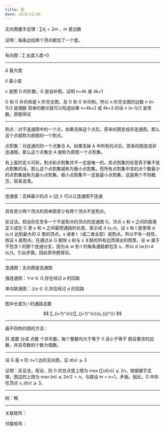 ```yaml
---
title: 图
date: 2019/11/26
---
```


无向图握手定理：$∑d_i=2m$ ，m 是边数

证明：每条边给两个顶点都加了一个度。

---

有向图：$\sum$ 出度入度=0

---

$\Delta$ 最大度

$\delta$ 最小度

n 是图 G 的阶数，G 是自补图，证明 n=4k 或 4k+1

G 和 G 补的和是 n 阶完全图，且 G 和 G 补同构，所以 n 阶完全图的边数 n (n-1)/2 是偶数
简单的数论就可以知道如果 n=4k+2 或 4k+3 的话 n (n-1)/2 是奇数。原题得证

---

割点：对于连通图中的一个点，如果去掉这个点后，原来的图变成非连通图，那么这个点就称为原图的一个割点。

点割集：对连通的的一个点集合 A，如果去掉 A 中所有的点后，原来的图变成非连通图，那么这个点集合 A 就称为原图一个点割集。

有上面的定义可知，割点和点割集并不一定是唯一的。若点割集的任意真子集不是点割集的话，那么这个点割集就称为极小点割集。而所有点割集中含的点个数最少的点割集就称为最小点割集。极小点割集不一定是最小点割集，这是两个不同概念，容易混淆。

---

连通度：去掉最少的点 $κ$ /边 $λ$ 可以让连通图不连通

---

具有至少两个顶点的简单图至少有两个顶点不是割点。

反证法。假设存在至多一个不是割点的顶点的连通图 G。顶点 u 和 v 之间的距离定义成在 G 里 u 和 v 之间最短通路的长度，表示成 d (u,v)。设 s 和 t 是使得 d (s,t) 达到最大的 G 里的顶点。s 或者 t（或二者全部）是割点。所以不失一般性，假设 s 是割点。在通过从 G 删除 s 和与 s 关联的所有边而得出的图里，设 w 属于不包含 t 的那个连通分支，因为从 w 到 t 的每条通路都包含 s，所以 d (w,t)>d (s,t)。引出矛盾。因此原命题得证。

---

连通图：无向图是连通图

强连通图：$\forall a∈G$,存在经过 $a$ 的回路

单向联通图：$∃a∈G$,存在经过 $a$ 的回路

---

图中长度为 $l$ 的通路总数

$$
∑_{i=1}^{n}{∑_{j=1}^{n}{a_{ij}^l}}
$$

---

画不同构的图的方法：

将 度数 分成 点数 个非负数，每个整数均大于等于 0 且小于等于 题目要求的边数，并且奇数的个数为偶数。

---

设 G 是 n 阶 n+1 边的无向图，证 $d(v)⩾3$

证明：反证法，假设，则 G 的总点度上限为 $\max(\sum(d(v)) ⩽2 n$，根据握手定理，图边的上限为 $\max(m) ⩽ 2n/2=n$。与题设 m = n+1，矛盾。因此，G 中存在顶点 $v,d(v)⩾3$。

---


树：略

---

关联矩阵：

邻接矩阵：


